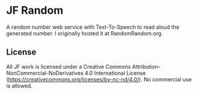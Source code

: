 # JF Random
A random number web service with Text-To-Speech to read aloud the generated number. I originally hosted it at RandomRandom.org.

## License
All JF work is licensed under a Creative Commons Attribution-NonCommercial-NoDerivatives 4.0 International License (https://creativecommons.org/licenses/by-nc-nd/4.0/). No commercial use is allowed.
